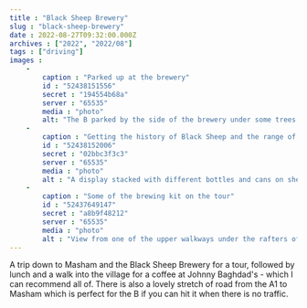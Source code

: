 ```yaml
---
title : "Black Sheep Brewery"
slug : "black-sheep-brewery"
date : 2022-08-27T09:32:00.000Z
archives : ["2022", "2022/08"]
tags : ["driving"]
images :
    -
        caption : "Parked up at the brewery"
        id : "52438151556"
        secret : "194554b68a"
        server : "65535"
        media : "photo"
        alt: "The B parked by the side of the brewery under some trees with a stack of kegs in the background."
    -
        caption : "Getting the history of Black Sheep and the range of beers explained"
        id : "52438152006"
        secret : "02bbc3f3c3"
        server : "65535"
        media : "photo"
        alt : "A display stacked with different bottles and cans on shelves and wooden kegs. The working brewery seen through glass behind."
    -
        caption : "Some of the brewing kit on the tour"
        id : "52437649147"
        secret : "a8b9f48212"
        server : "65535"
        media : "photo"
        alt : "View from one of the upper walkways under the rafters of the old part of the brewery, large copper and wood equipment below."
---
```


A trip down to Masham and the Black Sheep Brewery for a tour, followed by lunch and a walk into the village for a coffee at Johnny Baghdad's - which I can recommend all of. There is also a lovely stretch of road from the A1 to Masham which is perfect for the B if you can hit it when there is no traffic.